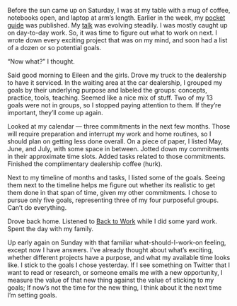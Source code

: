 

Before the sun came up on Saturday, I was at my table with a mug of coffee, notebooks open, and laptop at
arm’s length. Earlier in the week, my [pocket
guide](http://www.fivesimplesteps.com/products/combining-typefaces) was published. My
[talk](http://universaltypography.com) was evolving steadily. I was mostly caught up on day-to-day work. So,
it was time to figure out what to work on next. I wrote down every exciting project that was on my mind, and
soon had a list of a dozen or so potential goals.

“Now what?” I thought.

Said good morning to Eileen and the girls. Drove my truck to the dealership to have it serviced. In the
waiting area at the car dealership, I grouped my goals by their underlying purpose and labeled the groups:
concepts, practice, tools, teaching. Seemed like a nice mix of stuff. Two of my 13 goals were not in groups,
so I stopped paying attention to them. If they’re important, they’ll come up again.

Looked at my calendar — three commitments in the next few months. Those will require preparation and
interrupt my work and home routines, so I should plan on getting less done overall. On a piece of paper, I
listed May, June, and July, with some space in between. Jotted down my commitments in their approximate time
slots. Added tasks related to those commitments. Finished the complimentary dealership coffee (hurk).

Next to my timeline of months and tasks, I listed some of the goals. Seeing them next to the timeline helps me
figure out whether its realistic to get them done in that span of time, given my other commitments. I chose to
pursue only five goals, representing three of my four purposeful groups. Can’t do everything.

Drove back home. Listened to [Back to Work](http://5by5.tv/b2w) while I did some yard work. Spent the day with
my family.

Up early again on Sunday with that familiar what-should-I-work-on feeling, except now I have answers. I’ve
already thought about what’s exciting, whether different projects have a purpose, and what my available time
looks like. I stick to the goals I chose yesterday. If I see something on Twitter that I want to read or
research, or someone emails me with a new opportunity, I measure the value of that new thing against the value
of sticking to my goals; If now’s not the time for the new thing, I think about it the next time I’m
setting goals.